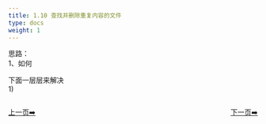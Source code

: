```yaml
---
title: 1.10 查找并删除重复内容的文件              
type: docs
weight: 1
---
```


思路：  
1、如何


下面一层层来解决   
1) 


<div style="display: flex;justify-content: space-between;align-items: center;">
<p><a href="https://books.linuxwt.com/linuxwtsbc/ChapterOne/shell8">上一页➡️</a></p>
<p><a href="https://books.linuxwt.com/linuxwtsbc/ChapterOne/shell10">下一页➡️</a></p>
</div>